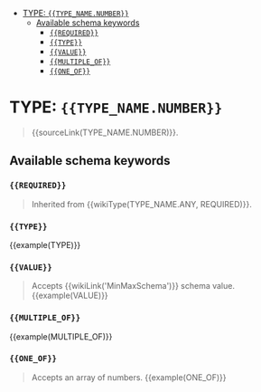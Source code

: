 - [TYPE: `{{TYPE_NAME.NUMBER}}`](#type-typenamenumber)
  - [Available schema keywords](#available-schema-keywords)
    - [`{{REQUIRED}}`](#required)
    - [`{{TYPE}}`](#type)
    - [`{{VALUE}}`](#value)
    - [`{{MULTIPLE_OF}}`](#multipleof)
    - [`{{ONE_OF}}`](#oneof)

# TYPE: `{{TYPE_NAME.NUMBER}}`
> {{sourceLink(TYPE_NAME.NUMBER)}}.

## Available schema keywords
### `{{REQUIRED}}`
> Inherited from {{wikiType(TYPE_NAME.ANY, REQUIRED)}}.

### `{{TYPE}}`
{{example(TYPE)}}

### `{{VALUE}}`
> Accepts {{wikiLink('MinMaxSchema')}} schema value.
{{example(VALUE)}}

### `{{MULTIPLE_OF}}`
{{example(MULTIPLE_OF)}}

### `{{ONE_OF}}`
> Accepts an array of numbers.
{{example(ONE_OF)}}
